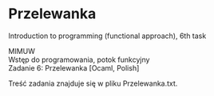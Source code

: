 # Przelewanka
Introduction to programming (functional approach), 6th task

MIMUW  
Wstęp do programowania, potok funkcyjny  
Zadanie 6: Przelewanka [Ocaml, Polish]  

Treść zadania znajduje się w pliku Przelewanka.txt.

